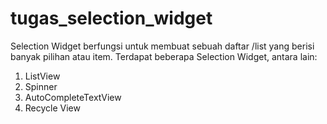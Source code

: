 # tugas_selection_widget

Selection Widget berfungsi untuk membuat sebuah daftar /list yang berisi banyak pilihan atau item.
Terdapat beberapa Selection Widget, antara lain:

1. ListView
2. Spinner
3. AutoCompleteTextView
4. Recycle View

